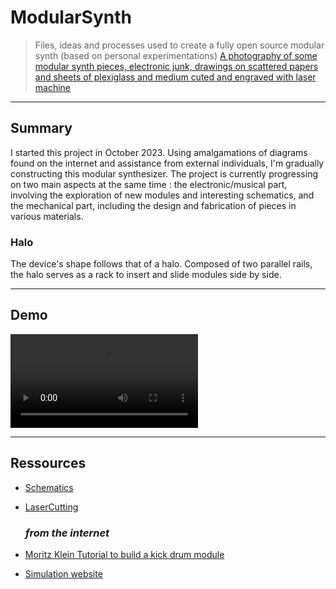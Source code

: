 # ModularSynth
> Files, ideas and processes used to create a fully open source modular synth (based on personal experimentations)
[A photography of some modular synth pieces, electronic junk, drawings on scattered papers and sheets of plexiglass and medium cuted and engraved with laser machine](photos/module_01_assembly_part0.jpeg)

---
  ## Summary
I started this project in October 2023. Using amalgamations of diagrams found on the internet and assistance from external individuals, I'm gradually constructing this modular synthesizer. The project is currently progressing on two main aspects at the same time : the electronic/musical part, involving the exploration of new modules and interesting schematics, and the mechanical part, including the design and fabrication of pieces in various materials.

  ### Halo
The device's shape follows that of a halo. Composed of two parallel rails, the halo serves as a rack to insert and slide modules side by side.

---
  ## Demo
![A video of the synthesizer being built, an old TV is connected to a tangle of cables and provides white noise coming from the radio.](video/radio.mp4)

---
  ## Ressources
+ [Schematics](schematics/)
+ [LaserCutting](laser_files/)

    ### *from the internet*
+ [Moritz Klein Tutorial to build a kick drum module](https://www.youtube.com/watch?v=yz37Yz315eU)
+ [Simulation website]()

